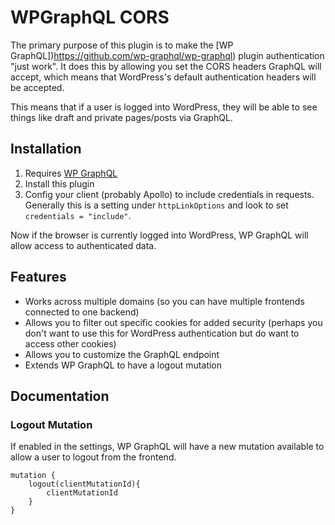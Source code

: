 # WPGraphQL CORS

The primary purpose of this plugin is to make the [WP GraphQL])https://github.com/wp-graphql/wp-graphql) plugin authentication "just work". It does this by allowing you set the CORS headers GraphQL will accept, which means that WordPress's default authentication headers will be accepted.

This means that if a user is logged into WordPress, they will be able to see things like draft and private pages/posts via GraphQL.

## Installation

1.  Requires [WP GraphQL](https://github.com/wp-graphql/wp-graphql)
1.  Install this plugin
1.  Config your client (probably Apollo) to include credentials in requests. Generally this is a setting under `httpLinkOptions` and look to set `credentials = "include"`.

Now if the browser is currently logged into WordPress, WP GraphQL will allow access to authenticated data.

## Features

- Works across multiple domains (so you can have multiple frontends connected to one backend)
- Allows you to filter out specific cookies for added security (perhaps you don't want to use this for WordPress authentication but do want to access other cookies)
- Allows you to customize the GraphQL endpoint
- Extends WP GraphQL to have a logout mutation

## Documentation

### Logout Mutation

If enabled in the settings, WP GraphQL will have a new mutation available to allow a user to logout from the frontend.

```
mutation {
	logout(clientMutationId){
		clientMutationId
	}
}
```

